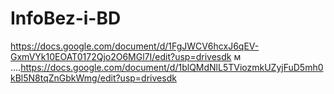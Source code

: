 # InfoBez-i-BD
https://docs.google.com/document/d/1FgJWCV6hcxJ6qEV-GxmVYk10EOAT0172Qjo2O6MGl7I/edit?usp=drivesdk
м  ....https://docs.google.com/document/d/1blQMdNlL5TViozmkUZyjFuD5mh0kBl5N8tqZnGbkWmg/edit?usp=drivesdk
